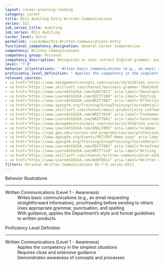 ```yaml
---
layout: career-planning-landing
category: career
title: 0511 Auditing Entry Written Communications
series: 511
job_series_title: Auditing
job_series: 0511 Auditing
career_level: Entry
permalink: /cardsNew/511-Written-Communications-Entry
functional_competency_designation: General Career Competencies
competency: Written Communications
competency_group: Personal
competency_description: Recognizes or uses correct English grammar, punctuation, and spelling; communicates information (for example, facts, ideas, or messages) in a succinct and organized manner; produces written information, which may include technical material, that is appropriate for the intended audience
level: "7-9"
behavior_illustrations: " Writes basic communications (e.g., an email requesting straightforward information), proofreading before sending to others  Uses appropriate grammar, punctuation, and spelling  With guidance, applies the Department’s style and format guidelines to written products"
proficiency_level_definition: " Applies the competency in the simplest situations  Requires close and extensive guidance  Demonstrates awareness of concepts and processes"
relevant_courses: 
- <a href="https://www.managementconcepts.com/course/id/5120?utm_source=CFOportal&utm_medium=listing&utm_campaign=CFOTTEP&utm_id=23FM" aria-label="Budget Justification&#58; Effective Preparation and Submission - https://www.managementconcepts.com/course/id/5120?utm_source=CFOportal&utm_medium=listing&utm_campaign=CFOTTEP&utm_id=23FM">Budget Justification&#58; Effective Preparation and Submission</a>, Management Concepts
- <a href="https://www.skillsoft.com/channel/business-grammar-78e83dc0-f91e-11e6-aad2-6b3c03be7fe8?cta=feds" aria-label="Business Grammar Channel - https://www.skillsoft.com/channel/business-grammar-78e83dc0-f91e-11e6-aad2-6b3c03be7fe8?cta=feds">Business Grammar Channel</a>, Skillsoft
- <a href="https://www.LearnAtGSUSA.com/AUDT7021" aria-label="Developing and Presenting Audit Findings (AUDT7021) - https://www.LearnAtGSUSA.com/AUDT7021">Developing and Presenting Audit Findings (AUDT7021)</a>, Graduate School USA (GSUSA)
- <a href="https://www.LearnAtGSUSA.com/EDIT7100" aria-label="Editing for Impact (EDIT7100) - https://www.LearnAtGSUSA.com/EDIT7100">Editing for Impact (EDIT7100)</a>, Graduate School USA (GSUSA)
- <a href="https://www.LearnAtGSUSA.com/WRIT7007" aria-label="Effective Government Correspondence (WRIT7007) - https://www.LearnAtGSUSA.com/WRIT7007">Effective Government Correspondence (WRIT7007)</a>, Graduate School USA (GSUSA)
- <a href="https://www.agacgfm.org/Training/GroupTraining/CourseDetails.aspx?ID=22" aria-label="Effective Writing Skills for Auditors - https://www.agacgfm.org/Training/GroupTraining/CourseDetails.aspx?ID=22">Effective Writing Skills for Auditors</a>, AGA
- <a href="https://www.skillsoft.com/channel/email-productivity-ce97aa80-f91e-11e6-aad2-6b3c03be7fe8?cta=feds" aria-label="Email Productivity Channel - https://www.skillsoft.com/channel/email-productivity-ce97aa80-f91e-11e6-aad2-6b3c03be7fe8?cta=feds">Email Productivity Channel</a>, Skillsoft
- <a href="https://www.LearnAtGSUSA.com/WRIT7010" aria-label="Fundamentals of Writing (WRIT7010) - https://www.LearnAtGSUSA.com/WRIT7010">Fundamentals of Writing (WRIT7010)</a>, Graduate School USA (GSUSA)
- <a href="https://www.LearnAtGSUSA.com/WRIT7041" aria-label="Government Email Writing (WRIT7041) - https://www.LearnAtGSUSA.com/WRIT7041">Government Email Writing (WRIT7041)</a>, Graduate School USA (GSUSA)
- <a href="https://www.managementconcepts.com/course/id/4316?utm_source=CFOportal&utm_medium=listing&utm_campaign=CFOTTEP&utm_id=23FM" aria-label="Grammar Refresher - https://www.managementconcepts.com/course/id/4316?utm_source=CFOportal&utm_medium=listing&utm_campaign=CFOTTEP&utm_id=23FM">Grammar Refresher</a>, Management Concepts
- <a href="https://www.LearnAtGSUSA.com/ENGL7005" aria-label="Grammar for Professionals (ENGL7005) - https://www.LearnAtGSUSA.com/ENGL7005">Grammar for Professionals (ENGL7005)</a>, Graduate School USA (GSUSA)
- <a href="https://cpe.gmu.edu/courses-and-programs/courses/professional-writing-speaking/pela-0606-communication-in-organizations.php" aria-label="PELA 0606 Communication in Organizations - https://cpe.gmu.edu/courses-and-programs/courses/professional-writing-speaking/pela-0606-communication-in-organizations.php">PELA 0606 Communication in Organizations</a>, George Mason University
- <a href="https://www.agacgfm.org/Events/PDT/PDT-Home.aspx" aria-label="Professional Development Training (PDT) - multi-competency training - https://www.agacgfm.org/Events/PDT/PDT-Home.aspx">Professional Development Training (PDT) - multi-competency training</a>, AGA
- <a href="https://www.agacgfm.org/Training/GroupTraining/CourseDetails.aspx?ID=49" aria-label="Professional Polish in the Public Sector - https://www.agacgfm.org/Training/GroupTraining/CourseDetails.aspx?ID=49">Professional Polish in the Public Sector</a>, AGA
- <a href="https://www.LearnAtGSUSA.com/EDIT7001" aria-label="Proofreading (EDIT7001) - https://www.LearnAtGSUSA.com/EDIT7001">Proofreading (EDIT7001)</a>, Graduate School USA (GSUSA)
- <a href="https://www.LearnAtGSUSA.com/WRIT7110" aria-label="Writing for Results (WRIT7110) - https://www.LearnAtGSUSA.com/WRIT7110">Writing for Results (WRIT7110)</a>, Graduate School USA (GSUSA)
- <a href="https://www.skillsoft.com/channel/written-communication-e25b4610-e719-11e6-9835-f723b46a2688?cta=feds" aria-label="Written Communication Channel - https://www.skillsoft.com/channel/written-communication-e25b4610-e719-11e6-9835-f723b46a2688?cta=feds">Written Communication Channel</a>, Skillsoft
- <a href="https://www.LearnAtGSUSA.com/AUDT8611" aria-label="Written Communication for Auditors (AUDT8611) - https://www.LearnAtGSUSA.com/AUDT8611">Written Communication for Auditors (AUDT8611)</a>, Graduate School USA (GSUSA)
filters: Personal-Written-Communications GS-7-9 series-0511
---
```


<div class="desktop:grid-col-6 margin-y-3">
  <div class="border-top-2 bg-white padding-3 shadow-5 height-full members-hover border-1px button-border border-top-blue radius-lg">
    <p class="text-bold label-color font-size-21">Behavior Illustrations</p>
    <hr class="hr-green"/>
    <dl class="text-base card-content-color"><dt>Written Communications (Level 1 - Awareness)</dt><dd>Writes basic communications (e.g., an email requesting straightforward information), proofreading before sending to others </dd><dd>Uses appropriate grammar, punctuation, and spelling </dd><dd>With guidance, applies the Department’s style and format guidelines to written products</dd></dl>
  </div>
</div>
<div class="desktop:grid-col-6 margin-y-3">
  <div class="border-top-2 bg-white padding-3 shadow-5 height-full members-hover border-1px button-border border-top-blue radius-lg">
    <p class="text-bold label-color font-size-21">Proficiency Level Definition</p>
     <hr class="hr-green"/>
    <dl class="text-base card-content-color"><dt>Written Communications (Level 1 - Awareness)</dt><dd>Applies the competency in the simplest situations </dd><dd>Requires close and extensive guidance </dd><dd>Demonstrates awareness of concepts and processes</dd></dl>
  </div>
</div>